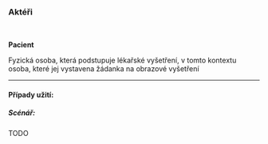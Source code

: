 ### Aktéři

<br>

**Pacient**

Fyzická osoba, která podstupuje lékařské vyšetření, v tomto kontextu osoba, které jej vystavena žádanka na obrazové vyšetření

---

#### Případy užití: 

##### Scénář: 

TODO